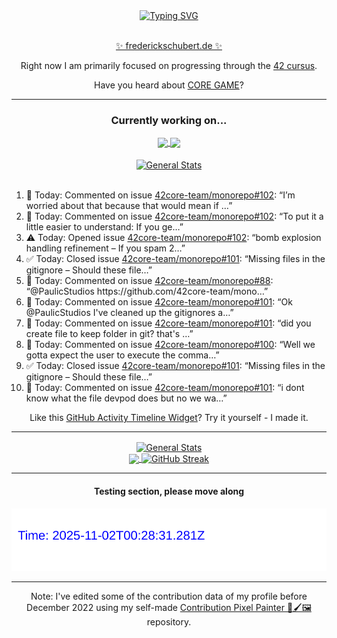 <div align="center">
	<a href="https://git.io/typing-svg"><img src="https://readme-typing-svg.demolab.com?font=Fira+Code&size=30&pause=1000&color=70A5FD&background=1A1B27&center=true&vCenter=true&repeat=false&random=false&width=550&lines=%F0%9F%91%8B+Hello+World!+I'm+Freddy!+%F0%9F%96%96" alt="Typing SVG" /></a>
</div>
<br>
<div align="center">
	<p></p><a href="https://frederickschubert.de">✨ frederickschubert.de ✨</a></p>
	<p>Right now I am primarily focused on progressing through the <a href="https://github.com/FreddyMSchubert/42_cursus">42 cursus</a>.</p>
	<p>Have you heard about <a href="https://coregame.de/">CORE GAME</a>?</p>
</div>

<hr>

<div align="center">

### Currently working on...

<!-- [![current_repo](https://github-readme-stats.vercel.app/api/pin/?username=FreddyMSchubert&repo=Crafty_Concoctions&theme=tokyonight)](https://github.com/FreddyMSchubert/Crafty_Concoctions) -->

<div align="center">
	<a href="https://github.com/Reptudn/42_transcendence" target="_blank">
		<img align="center" src="https://github-readme-stats.vercel.app/api/pin/?username=Reptudn&repo=42_transcendence&theme=tokyonight" />
	</a>
	<a href="https://github.com/42core-team/monorepo" target="_blank">
		<img align="center" src="https://github-readme-stats.vercel.app/api/pin/?username=42core-team&repo=monorepo&theme=tokyonight" />
	</a>
</div>

<br>

<div align="center">
	<a href="https://github.com/FreddyMSchubert/42_cursus" target="_blank">
		<img align="center" src="https://github-readme-stats.vercel.app/api/pin/?username=FreddyMSchubert&repo=42_cursus&theme=tokyonight" alt="General Stats" />
	</a>
</div>

<br>

<div align="left">
<ol>
<!-- ACTIVITY:START -->
<li>💬 Today: Commented on issue <a href="https://github.com/42core-team/monorepo/issues/102#issuecomment-3290916792">42core-team/monorepo#102</a>: “I’m worried about that because that would mean if …”</li>
<li>💬 Today: Commented on issue <a href="https://github.com/42core-team/monorepo/issues/102#issuecomment-3290901573">42core-team/monorepo#102</a>: “To put it a little easier to understand: If you ge…”</li>
<li>⚠️ Today: Opened issue <a href="https://github.com/42core-team/monorepo/issues/102">42core-team/monorepo#102</a>: “bomb explosion handling refinement – If you spam 2…”</li>
<li>✅ Today: Closed issue <a href="https://github.com/42core-team/monorepo/issues/101">42core-team/monorepo#101</a>: “Missing files in the gitignore – Should these file…”</li>
<li>💬 Today: Commented on issue <a href="https://github.com/42core-team/monorepo/issues/88#issuecomment-3290510395">42core-team/monorepo#88</a>: “@PaulicStudios https://github.com/42core-team/mono…”</li>
<li>💬 Today: Commented on issue <a href="https://github.com/42core-team/monorepo/issues/101#issuecomment-3290476923">42core-team/monorepo#101</a>: “Ok @PaulicStudios I've cleaned up the gitignores a…”</li>
<li>💬 Today: Commented on issue <a href="https://github.com/42core-team/monorepo/issues/101#issuecomment-3290470506">42core-team/monorepo#101</a>: “did you create file to keep folder in git? that's …”</li>
<li>💬 Today: Commented on issue <a href="https://github.com/42core-team/monorepo/issues/100#issuecomment-3289962982">42core-team/monorepo#100</a>: “Well we gotta expect the user to execute the comma…”</li>
<li>✅ Today: Closed issue <a href="https://github.com/42core-team/monorepo/issues/101">42core-team/monorepo#101</a>: “Missing files in the gitignore – Should these file…”</li>
<li>💬 Today: Commented on issue <a href="https://github.com/42core-team/monorepo/issues/101#issuecomment-3289949915">42core-team/monorepo#101</a>: “i dont know what the file devpod does but no we wa…”</li>
<!-- ACTIVITY:END -->
</ol>
</div>

Like this [GitHub Activity Timeline Widget](https://github.com/FreddyMSchubert/github-activity-timeline)? Try it yourself - I made it.

<hr>

<div align="center">
	<a href="https://github.com/anuraghazra/github-readme-stats" target="_blank">
		<img height=200 align="center" src="https://github-readme-stats.vercel.app/api?username=FreddyMSchubert&show_icons=true&theme=tokyonight&card_width=650" alt="General Stats" />
	</a>
</div>

<div align="center">
	<a href="https://github.com/anuraghazra/github-readme-stats" target="_blank">
		<img height=200 align="center" src="https://github-readme-stats.vercel.app/api/top-langs/?username=FreddyMSchubert&layout=donut&theme=tokyonight&card_width=320">
	</a>
	<a href="https://github.com/DenverCoder1/github-readme-streak-stats" target="_blank">
		<img height=200 align="center" src="https://streak-stats.demolab.com?user=FreddyMSchubert&theme=tokyonight&date_format=j%20M%5B%20Y%5D&card_width=320&card_height=200&hide_total_contributions=true" alt="GitHub Streak" />
	</a>
</div>

<hr>

#### Testing section, please move along

![GitHub Defenders SVG](https://github.com/FreddyMSchubert/FreddyMSchubert/blob/github_defenders_output/output.svg)

<hr>

Note: I've edited some of the contribution data of my profile before December 2022 using my self-made [Contribution Pixel Painter 🎨🖌️🖼️](https://github.com/FreddyMSchubert/contribution-pixel-painter) repository.
